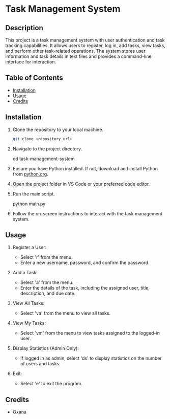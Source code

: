 # Task Management System

## Description
This project is a task management system with user authentication and task tracking capabilities. It allows users to register, log in, add tasks, view tasks, and perform other task-related operations. The system stores user information and task details in text files and provides a command-line interface for interaction.

## Table of Contents
- [Installation](#installation)
- [Usage](#usage)
- [Credits](#credits)

## Installation
1. Clone the repository to your local machine.
    ```bash
    git clone <repository_url>
2. Navigate to the project directory.
    
    cd task-management-system
    
3. Ensure you have Python installed. If not, download and install Python from [python.org](https://www.python.org/downloads/).
4. Open the project folder in VS Code or your preferred code editor.
5. Run the main script.
    
    python main.py
    
6. Follow the on-screen instructions to interact with the task management system.

## Usage
1. Register a User:
   - Select 'r' from the menu.
   - Enter a new username, password, and confirm the password.

2. Add a Task:
   - Select 'a' from the menu.
   - Enter the details of the task, including the assigned user, title, description, and due date.

3. View All Tasks:
   - Select 'va' from the menu to view all tasks.

4. View My Tasks:
   - Select 'vm' from the menu to view tasks assigned to the logged-in user.

5. Display Statistics (Admin Only):
   - If logged in as admin, select 'ds' to display statistics on the number of users and tasks.

6. Exit:
   - Select 'e' to exit the program.

## Credits
- Oxana
   



